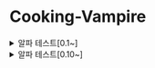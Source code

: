 # Cooking-Vampire

<details>
<summary>알파 테스트[0.1~]</summary>

<h3>[버전 0.1]</h3>
<img src="https://github.com/HongDaHyun/Cooking-Vampire/assets/101586627/a21f1cca-fca1-45b9-a01d-434c8cef9984" width="360" alt="Alpha 0.1">
<br/>
- 몬스터, 플레이어, 타일맵 스프라이트 추가<br/>
- 플레이어 이동 & 애니메이션 구현<br/>
- Input System 적용<br/>
- 랜덤 타일맵 구현<br/>
- 맵 스크롤링 구현<br/>
- 다양한 매니저 생성<br/>

<h3>[버전 0.2]</h3>
<img src="https://github.com/HongDaHyun/Cooking-Vampire/assets/101586627/ad367a57-8019-4974-b94a-52933ed29d38" width="360" alt="Alpha 0.2">
<br/>
- 몬스터 애니메이션 추가<br/>
- 몬스터 오브젝트 풀링<br/>
- 몬스터 유저 Tracking 구현<br/>
- 몬스터 스탯 & 레벨 디자인 구축<br/>
- RePosition 몬스터 구현<br/>

<h3>[버전 0.3]</h3>
<img src="https://github.com/HongDaHyun/Cooking-Vampire/assets/101586627/877b0712-d715-4684-bc46-64531535a02a" width="360" alt="Alpha 0.3">
<br/>
- 무기 이미지 추가 (활 추가 예정)<br/>
- 적 피격 로직 구현<br/>
- 롱소드 atk_0 구현 (Surround Atk)<br/>
- 무기 스탯 & 데이터 구축<br/>
- 무기 레벨 시스템 구현<br/>

<h3>[버전 0.4]</h3>
<img src="https://github.com/user-attachments/assets/4f007d07-46d2-4d00-a4b6-aab7f4b5b835" width="360" alt="Alpha 0.4">
<br/>
- atk_1 구현 (Nearest Atk)<br/>
- 적 사망 & 피격 애니메이션 추가<br/>
- 넉백 구현<br/>
- 무기 쿨타임 구현<br/>
- 몬스터 HP공식 버그 수정<br/>
- 플레이어 데이터 처리<br/>
- 몬스터 처치 데이터 처리<br/>

<h3>[버전 0.5]</h3>
<img src="https://github.com/user-attachments/assets/7b617a2a-9da2-4bb1-a06e-9914b63680ac" width="360" alt="Alpha 0.5">
<br/>
- 폰트 추가<br/>
- 킬 카운트, 레벨, 타이머 텍스트 UI 추가<br/>
- 경험치 Slider, 체력 Slider UI 추가<br/>
- 바 이미지, 아이콘 추가<br/>
- UI매니저 추가<br/>

<h3>[버전 0.6]</h3>
<img src="https://github.com/user-attachments/assets/79e2e9ba-9804-4bde-807d-258a126c7aab" width="360" alt="Alpha 0.6">
<br/>
- 사운드 에셋 추가<br/>
- 레벨업 패널 추가<br/>
- 스탯업 패널 추가<br/>
- 무기 레벨 MAX 로직 구현<br/>
- 무기 레벨업 기능 구현<br/>
- 몬스터 애니메이션 디테일 추가(Stop, Move)<br/>
- 폰트 변경<br/>
- 스탯 데이터 정리<br/>
- 스탯 레벨업 로직 구현<br/>
- 플레이어 데이터 생성<br/>
- 시간 정지&재생 기능 구현<br/>
- 스탯 아이콘 추가<br/>

<h3>[버전 0.7]</h3>
<img src="https://github.com/user-attachments/assets/141779f0-8079-4166-9e42-ab190ffca959" width="360" alt="Alpha 0.7">
<br/>
- 경험치 젬 추가<br/>
- 경험치 젬 흡수 구현<br/>

<h3>[버전 0.7.1]</h3>
<img src="https://github.com/user-attachments/assets/b016be12-4ba1-45e2-81c5-4b24073adea0" width="360" alt="Alpha 0.7.1">
<br/>
- 데미지 팝업 생성<br/>
- 아이템 흡수 사거리 감소<br/>
- 아이템 관련 스크립트 최적화<br/>
- 데미지 감소 디테일 추가<br/>
- 아이템 바로 흡수되는 버그 수정<br/>

<h3>[버전 0.8]</h3>
<img src="https://github.com/user-attachments/assets/b5df7bbe-07eb-4218-b5a4-12b1191ea746" width="360" alt="Alpha 0.8">
<br/>
- 슬래쉬 이미지 추가<br/>
- 투사체 세분화 (기본, 물리, 애니메이션)<br/>
- 0번_무기 이미지 짱돌로 변환<br/>
- 투사체 Set함수 추가<br/>
- 2,3번_무기 추가 (부메랑, 슬래쉬)<br/>

<h3>[버전 0.9]</h3>
<img src="https://github.com/user-attachments/assets/ab2c8b12-aac7-45df-9578-b63485105909" width="360" alt="Alpha 0.9">
<br/>
- 투사체 (애니메이션) 추가<br/>
- 이펙트 추가<br/>
- 무기 3종 추가 (X슬래쉬, 샷건, 고양이)<br/>
- 고양이 패턴 구현 (미완)<br/>
- 고양이, 이펙트 등 Pooling 최적화<br/>

<h3>[버전 0.9.1]</h3>
<img src="https://github.com/user-attachments/assets/4bb6dbaa-f1e3-48d2-9c19-f1fcab3dca4a" width="360" alt="Alpha 0.9.1">
<br/>
- 스킬 아이콘 추가<br/>
- 레벨업 패널 UI 변경<br/>
- 페이퍼 패널 디자인<br/>
- 한글 깨짐 오류 수정<br/>
</details>

<details>
<summary>알파 테스트[0.10~]</summary>
<h3>[버전 0.10]</h3>
- 스탯 계산 공식 변경<br/>
- 스탯 일부 적용<br/>
- 잔버그 수정<br/>
- 무기 사거리, 투사체 크기에 비례해 생성 위치 조정<br/>

<h3>[버전 0.10.1]</h3>
<img src="https://github.com/user-attachments/assets/5cb303da-d292-4c71-b073-070ec9f8e0b7" width="360" alt="Alpha 0.10.1">
<br/>
- 스탯 업그레이드 구현<br/>
- UpStatPannel UI 재조정<br/>
- 티어, 티어색 추가<br/>
- 스탯 아이콘 구현<br/>

<h3>[버전 0.11]</h3>
<img src="https://github.com/user-attachments/assets/1e76eb8c-08c1-479d-9ed4-102a2bbeca2b" width="360" alt="Alpha 0.11">
<br/>
- 플레이어 피격 구현<br/>
- 플레이어 사망 구현<br/>
- 3번 무기 조정 (플레이어 바라보는 기준으로 생성)<br/>
- 7번 무기 제작 (트랩)<br/>
- 트랩형 투사체 구현<br/>
- 보스 등장 경고 UI 추가<br/>

<h3>[버전 0.12]</h3>
- Enemy 애니메이션 Trigger 씹히는 버그 수정<br/>
- 타일 오브젝트 개수 낮춤<br/>
- 플레이어 피격 딜레이 업그레이드<br/>
- Enemy 피격 딜레이 업그레이드<br/>
- Stat데이터 CSV로 정리<br/>
- Stat 로직 개선<br/>
- 스탯 구현 완 (원소 데미지 제외)<br/>

<h3>[버전 0.13]</h3>
<img src="https://github.com/user-attachments/assets/9d3a0198-dafa-46b4-8457-9379041cb804" width="360" alt="Alpha 0.13">
<br/>
- 적 공격 타입 제작 중 (Normal, Charge 완)<br/>
- VFX 업데이트<br/>
- 적 원거리 공격 투사체 스프라이트 제작<br/>
- 피격 이펙트 추가<br/>
- 스킬 아이콘 추가<br/>

<h3>[버전 0.14]</h3>
<img src="https://github.com/user-attachments/assets/95156dbd-6bf5-4031-9c65-080f495f6e55" width="360" alt="Alpha 0.14">
<br/>
- Enemy 프리팹 공격타입에 따라 추상화<br/>
- Range, Area, Box 공격 제작<br/>
- 스테이지 변경 (타일맵, 맵 오브젝트)<br/>
- 맵 오브젝트 재배치 추가<br/>
- 모든 투사체에 물리효과 추가<br/>
- 박스 제작<br/>
- 드롭아이템 추가<br/>
- 아이템 데이터 추가<br/>
- 박블린 추가<br/>
- Enemy 공격 Animation 관련 잔버그 수정<br/>
- 모든 무기 만렙 시 레벨업 추가 특성창에 생기는 버그 수정<br/>

<h3>[버전 0.15]</h3>
<img src="https://github.com/user-attachments/assets/b6d51976-75c8-42a2-bb05-69b115ecd8a8" width="360" alt="Alpha 0.15">
<br/>
- 무한맵 -> 유한맵(적 스폰 위치 X이펙트 추가)<br/>
- 타일맵 외곽 추가<br/>
- 불 이펙트 명암 추가<br/>
- 운에 따른 티어 공식 재구축<br/>
- 플레이어 방어막 효과 구현<br/>
- 방어막 아이템 제작<br/>
- 팝업 텍스트 다양화 (Block, Deal, Critical, Heal)<br/>
- 팝업 텍스트 생성 최적화<br/>
- 체력 회복 팝업 텍스트 생성<br/>
- 포션 활성화<br/>
- Scanner가 상자 인식<br/>
- 플레이어의 투사체가 적 투사체와 충돌(Trigger)되는 버그 수정<br/>
- 스폰 비율 & 스폰 시간 관련 버그 수정<br/>
- 슬라임 움직임 관련 버그 수정<br/>
- 시간 관련 난이도 조정 최적화<br/>

<h3>[버전 0.16]</h3>
<img src="https://github.com/user-attachments/assets/5a292a97-29dc-4d80-8023-60d8d36e6496" width="360" alt="Alpha 0.16">
<br/>
- 새 보스 등장 (늑대)<br/>
- 플레이어, 적 데미지 딜레이 루틴 중첩 버그 수정<br/>
- 적 움직임 & 애니메이션 최적화<br/>
- 불 투사체 애니메이션 버그 수정<br/>
- Area 투사체 Layer 설정<br/>

<h3>[버전 0.17]</h3>
<img src="https://github.com/user-attachments/assets/bffc16a7-cee5-4edb-a127-4c37b5b8bcc6" width="360" alt="Alpha 0.17">
<br/>
- 뱀파이어(보스) 제작 완료<br/>
- 투사체(물리) 중력 파라미터 추가<br/>
- 투사체 스프라이트 (늑대, 뱀파이어) 추가<br/>

<h3>[버전 0.18]</h3>
<img src="https://github.com/user-attachments/assets/0977348b-eb67-4499-bb70-c2cc92c3acbf" width="360" alt="Alpha 0.18">
<br/>
- 땃쥐(보스) 제작 완료<br/>
- 투사체 스프라이트 (땃쥐) 추가<br/>

</details>